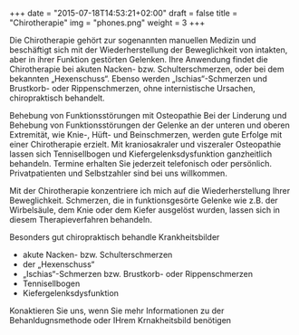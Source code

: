 +++
date = "2015-07-18T14:53:21+02:00"
draft = false
title = "Chirotherapie"
img = "phones.png"
weight = 3
+++

Die Chirotherapie gehört zur sogenannten manuellen Medizin und beschäftigt sich mit der Wiederherstellung der Beweglichkeit von intakten, aber in ihrer Funktion gestörten Gelenken. Ihre Anwendung findet die Chirotherapie bei akuten Nacken- bzw. Schulterschmerzen, oder bei dem bekannten „Hexenschuss“. Ebenso werden „Ischias“-Schmerzen und Brustkorb- oder Rippenschmerzen, ohne internistische Ursachen, chiropraktisch behandelt.

Behebung von Funktionsstörungen mit Osteopathie
Bei der Linderung und Behebung von Funktionsstörungen der Gelenke an der unteren und oberen Extremität, wie Knie-, Hüft- und Beinschmerzen, werden gute Erfolge mit einer Chirotherapie erzielt. Mit kraniosakraler und viszeraler Osteopathie lassen sich Tennisellbogen und Kiefergelenksdysfunktion ganzheitlich behandeln. Termine erhalten Sie jederzeit telefonisch oder persönlich. Privatpatienten und Selbstzahler sind bei uns willkommen.


Mit der Chirotherapie konzentriere ich mich auf die Wiederherstellung Ihrer Beweglichkeit. Schmerzen, die in funktionsgesörte Gelenke wie z.B. der Wirbelsäule, dem Knie oder dem Kiefer ausgelöst wurden, lassen sich in diesem Therapieverfahren behandeln.

Besonders gut chiropraktisch behandle Krankheitsbilder


* akute Nacken- bzw. Schulterschmerzen
* der „Hexenschuss“
* „Ischias“-Schmerzen bzw. Brustkorb- oder Rippenschmerzen
* Tennisellbogen
* Kiefergelenksdysfunktion

Konaktieren Sie uns, wenn Sie mehr Informationen zu der Behanldugnsmethode oder IHrem Krnakheitsbild benötigen 
